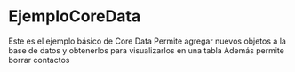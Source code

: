 # EjemploCoreData

Este es el ejemplo básico de Core Data
Permite agregar nuevos objetos a la base de datos y obtenerlos para visualizarlos en una tabla
Además permite borrar contactos
